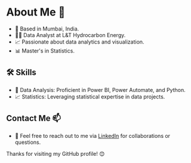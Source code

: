 # About Me 🚀

- 🌇 Based in Mumbai, India.
- 🧑‍💼 Data Analyst at L&T Hydrocarbon Energy.
- 📈 Passionate about data analytics and visualization.
- 📊 Master's in Statistics.
## 🛠 Skills

- 💼 Data Analysis: Proficient in Power BI, Power Automate, and Python.
- 📈 Statistics: Leveraging statistical expertise in data projects.


## Contact Me 📫

- 📧 Feel free to reach out to me via [LinkedIn](https://www.linkedin.com/in/omkar--sutar/) for collaborations or questions.

Thanks for visiting my GitHub profile! 😊
